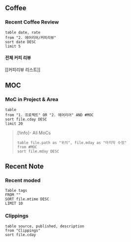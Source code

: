 ## Coffee
### Recent Coffee Review
```dataview
table date, rate
from "2. 에어리어/커피리뷰"
sort date DESC
limit 5
```
#### 전체 커피 리뷰
[[커피리뷰 리스트]]
## MOC
### MoC in Project & Area
```dataview
table
from "1. 프로젝트" OR "2. 에어리어" AND #MOC
sort file.cday DESC
limit 20
```
> [!info]- All MoCs 
> ```dataview
> table file.path as "위치", file.mday as "마지막 수정"
> from #MOC
> sort file.mday DESC
> ```
## Recent Note
### Recent moded
```dataview
Table tags
FROM ""
SORT file.mtime DESC
LIMIT 10
```
### Clippings
```dataview
table source, published, description
from "Clippings"
sort file.cday
```

